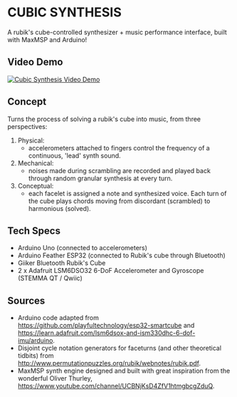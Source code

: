 # CUBIC SYNTHESIS

A rubik's cube-controlled synthesizer + music performance interface, built with MaxMSP and Arduino! 

## Video Demo
[![Cubic Synthesis Video Demo](https://img.youtube.com/vi/c7BzYmt0XyI/maxresdefault.jpg)](https://www.youtube.com/watch?v=c7BzYmt0XyI "Everything Is AWESOME")

## Concept     

Turns the process of solving a rubik's cube into music, from three perspectives:
1. Physical:   
      - accelerometers attached to fingers control the frequency of a continuous, 'lead' synth sound.
2. Mechanical:   
      - noises made during scrambling are recorded and played back through random granular synthesis at every turn.
4. Conceptual:   
      - each facelet is assigned a note and synthesized voice. Each turn of the cube plays chords moving from discordant (scrambled) to harmonious (solved). 

## Tech Specs
- Arduino Uno (connected to accelerometers)
- Arduino Feather ESP32 (connected to Rubik's cube through Bluetooth)
- Giiker Bluetooth Rubik's Cube
- 2 x Adafruit LSM6DSO32 6-DoF Accelerometer and Gyroscope (STEMMA QT / Qwiic)

## Sources
- Arduino code adapted from https://github.com/playfultechnology/esp32-smartcube and https://learn.adafruit.com/lsm6dsox-and-ism330dhc-6-dof-imu/arduino.  
- Disjoint cycle notation generators for faceturns (and other theoretical tidbits) from http://www.permutationpuzzles.org/rubik/webnotes/rubik.pdf.
- MaxMSP synth engine designed and built with great inspiration from the wonderful Oliver Thurley, https://www.youtube.com/channel/UCBNjKsD4ZfV1htmgbcgZduQ.

